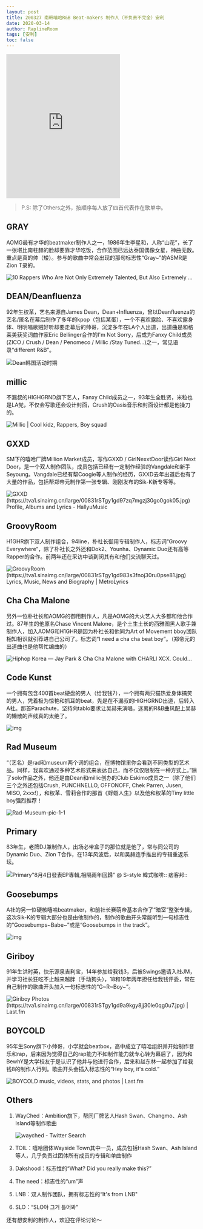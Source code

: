```yaml
---
layout: post
title: 200327 南韩嘻哈R&B Beat-makers 制作人（不负责不完全）安利
date: 2020-03-14
author: RaplineRoom
tags: [安利]
toc: false
---
```


<iframe src="https://open.spotify.com/embed/playlist/1wTNBoL3Ygx3cvqQADxhwV" width="300" height="380" frameborder="0" allowtransparency="true" allow="encrypted-media"></iframe>

> P.S: 除了Others之外，按顺序每人放了四首代表作在歌单中。

## GRAY

AOMG最有才华的beatmaker制作人之一，1986年生李星和，人称“山花”，长了一张堪比南柱赫的脸却要靠才华吃饭，合作范围已远达泰国偶像女星，神曲无数。重点是真的帅（矮）。参与的歌曲中常会出现的那句标志性“Gray~”的ASMR是Zion T录的。

![10 Rappers Who Are Not Only Extremely Talented, But Also Extremely ...](https://tva1.sinaimg.cn/large/00831rSTgy1gd979p0pq1j30u011iaef.jpg)

## DEAN/Deanfluenza

92年生权革，艺名来源自James Dean，Dean+Influenza，曾以Deanfluenza的艺名/匿名在幕后制作了多年的kpop（包括某蛋），一个不喜欢露脸、不喜欢露身体、明明唱歌贼好听却要走幕后的帅哥，沉淀多年在LA个人出道，出道曲是和格莱美获奖词曲作家Eric Bellinger合作的I'm Not Sorry，后成为Fanxy Child成员(ZICO / Crush / Dean / Penomeco / Millic /Stay Tuned...)之一，常见语录“different R&B”。

![Dean韩国活动时期](https://tva1.sinaimg.cn/large/00831rSTgy1gd97gcsucrj318y0u0axq.jpg)

## millic

不漏叔的HIGHGRND旗下艺人，Fanxy Child成员之一，93年生全胜贤，米粒也是LA党，不仅会写歌还会设计封面，Crush的Oasis音乐和封面设计都是他操刀的。

![Millic | Cool kidz, Rappers, Boy squad](https://tva1.sinaimg.cn/large/00831rSTgy1gd97o6zwv5j30pg0xc7cj.jpg)

## GXXD

SM下的嘻哈厂牌Million Market成员，写作GXXD / GirlNexxtDoor读作Girl Next Door，是一个双人制作团队，成员包括已经有一定制作经验的Vangdale和新手Seyoung。Vangdale已经有帮Coogie等人制作的经历，GXXD去年出道后也有了大量的作品，包括帮郑帝元制作第一张专辑、刚刚发布的Sik-K新专等等。

![GXXD (https://tva1.sinaimg.cn/large/00831rSTgy1gd97zq7mgzj30go0gok05.jpg) Profile, Albums and Lyrics - HallyuMusic](https://hallyumusic.com/wp-content/uploads/2019/01/2684788.jpg)

## GroovyRoom

H1GHR旗下双人制作组合，94line，朴社长御用专辑制作人，标志词“Groovy Everywhere”，除了朴社长之外还和Dok2、Younha、Dynamic Duo还有高等Rapper的合作。前两年还在采访中谈到闵其有和他们交流聊天过。

![GroovyRoom (https://tva1.sinaimg.cn/large/00831rSTgy1gd983s3fnoj30ru0pse81.jpg) Lyrics, Music, News and Biography | MetroLyrics](https://lastfm.freetls.fastly.net/i/u/arO/7c05b13dec861e2338f9865c2de6fbcc)

## Cha Cha Malone

另外一位朴社长和AOMG的御用制作人，凡是AOMG的大火艺人大多都和他合作过。87年生的他原名Chase Vincent Malone，是个土生土长的西雅图黑人歌手兼制作人，加入AOMG和H1GHR是因为朴社长和他同为Art of Movement bboy团队相知相识就引荐进自己公司了。标志词“I need a cha cha beat boy”。（郑帝元的出道曲也是他帮忙编曲的）

![Hiphop Korea — Jay Park & Cha Cha Malone with CHARLI XCX. Could...](https://tva1.sinaimg.cn/large/00831rSTgy1gd98gevipmj30yi0pqwit.jpg)

## Code Kunst 

一个拥有包含400首beat硬盘的男人（给我钱7），一个拥有两只猫热爱身体搞笑的男人，凭着极为惊艳和抓耳的beat，先是在不漏叔的HIGHGRND出道，后转入A社。那首Parachute，坚持向tablo要求让吴赫来演唱，迷离的R&B曲风配上吴赫的懒散的声线真的太绝了。

![img](https://tva1.sinaimg.cn/large/00831rSTgy1gd98l7dqvxj30ku0q2dh3.jpg)

## Rad Museum 

“（艺名）是rad和museum两个词的组合，在博物馆里你会看到不同类型的艺术品。同样，我喜欢通过多种艺术形式来表达自己，而不仅仅限制在一种方式上。”除了solo作品之外，他还是由Dean和millic创办的Club Eskimo成员之一（除了他们三个之外还包括Crush, PUNCHNELLO, OFFONOFF, Chek Parren, Jusen, MISO, 2xxx!），和权革、雪莉合作的那首《蜉蝣人生》以及他和权革的Tiny little boy强烈推荐！

![Rad-Museum-pic-1-1](https://tva1.sinaimg.cn/large/00831rSTgy1gd98og16izj30lc0qotc3.jpg)

## Primary 

83年生，老牌DJ兼制作人，出场必带盒子的那位就是他了，常与同公司的Dynamic Duo、Zion T合作，在13年风波后，以和吴赫连手推出的专辑重返乐坛。

![Primary"8月4日發表EP專輯,相隔兩年回歸" @ S-style 韓式咖啡:: 痞客邦::](https://tva1.sinaimg.cn/large/00831rSTgy1gd992xnys0j30f00btaac.jpg)

## Goosebumps

A社的另一位硬核嘻哈beatmaker，和前社长赛萌帝基本合作了“暗室”整张专辑，这次Sik-K的专辑大部分也是由他制作的，制作的歌曲开头常能听到一句标志性的“Goosebumps~Babe~”或是“Goosebumps in the track”。

![img](https://tva1.sinaimg.cn/large/00831rSTgy1gd99z5ro6xj30u00k0ad8.jpg)

## Giriboy

91年生洪时英，快乐源泉吉利宝，14年参加给我钱3，后被Swings邀请入社JM，并学习社长狂吃不止越来越胖（手动狗头），18和19年两年担任给我钱评委，常在自己制作的歌曲开头加入一句标志性的“G~R~Boy~”。

![Giriboy Photos (https://tva1.sinaimg.cn/large/00831rSTgy1gd9a9kgy8jj30le0qg0u7.jpg) | Last.fm](https://lastfm.freetls.fastly.net/i/u/770x0/4f74fcf45e0f3182d344bb20280de37b.jpg)

## BOYCOLD

95年生Sony旗下小帅哥，小学就会beatbox，高中成立了嘻哈组织并开始制作音乐和rap，后来因为觉得自己的rap能力不如制作能力就专心转为幕后了，因为和BewhY是大学校友于是认识了他并与他进行合作，后来和赵东林一起参加了给我钱8的制作人行列。歌曲开头会插入标志性的“Hey boy, it's cold.”

![BOYCOLD music, videos, stats, and photos | Last.fm](https://tva1.sinaimg.cn/large/00831rSTgy1gd9a4rgf72j30u011l117.jpg)

## Others

1. WayChed：Ambition旗下，帮同厂牌艺人Hash Swan、Changmo、Ash Island等制作歌曲 

   ![wayched - Twitter Search](https://tva1.sinaimg.cn/large/00831rSTgy1gd9abiu9fnj30u00to40f.jpg)

2. TOIL：嘻哈团体Wayside Town其中一员，成员包括Hash Swan、Ash Island等人，几乎负责过团体所有成员的专辑和单曲制作

3. Dakshood：标志性的“What? Did you really make this?”

4. The need：标志性的“um”声

5. LNB：双人制作团队，拥有标志性的“It's from LNB"

6. SLO：“SLO야 그거 틀어봐”

还有想安利的制作人，欢迎在评论讨论～
